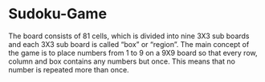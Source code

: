 # Sudoku-Game
The board consists of 81 cells, which is divided into nine 3X3 sub boards and each 3X3 sub board is called “box” or “region”. The main concept of the game is to place numbers from 1 to 9 on a 9X9 board so that every row, column and box contains any numbers but once. This means that no number is repeated more than once.
